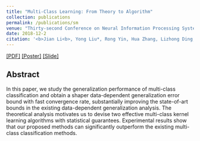 ```yaml
---
title: "Multi-Class Learning: From Theory to Algorithm"
collection: publications
permalink: /publications/sm
venue: "Thirty-second Conference on Neural Information Processing Systems (NIPS 2018)"
date: 2018-12-2
citation: '<b>Jian Li<b>, Yong Liu*, Rong Yin, Hua Zhang, Lizhong Ding, Weiping Wang. <i>Thirty-second Conference on Neural Information Processing Systems.</i> <b>NIPS 2018</b>.'
---
```

[[PDF]](http://superlj666.github.io/files/mc.pdf)
[[Poster]](http://superlj666.github.io/files/mc_poster.pdf)
[[Slide]](http://superlj666.github.io/files/mc_presentation.pptx)

## Abstract
In this paper, we study the generalization performance of multi-class classification and obtain a shaper data-dependent generalization error bound with fast convergence rate, substantially improving the state-of-art bounds in the existing data-dependent generalization analysis. The theoretical analysis motivates us to devise two effective multi-class kernel learning algorithms with statistical guarantees. Experimental results show that our proposed methods can significantly outperform the existing multi-class classification methods.
